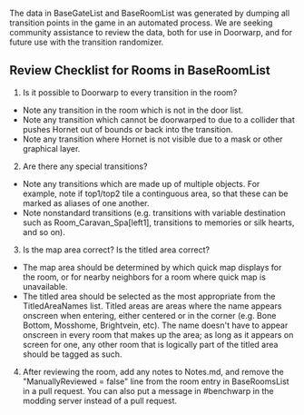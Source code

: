 ﻿The data in BaseGateList and BaseRoomList was generated by dumping all transition points in the game in an automated process. We are seeking community assistance to review the data, both for use in Doorwarp, and for future use with the transition randomizer.

## Review Checklist for Rooms in BaseRoomList
1. Is it possible to Doorwarp to every transition in the room?
  - Note any transition in the room which is not in the door list.
  - Note any transition which cannot be doorwarped to due to a collider that pushes Hornet out of bounds or back into the transition.
  - Note any transition where Hornet is not visible due to a mask or other graphical layer.
2. Are there any special transitions?
  - Note any transitions which are made up of multiple objects. For example, note if top1/top2 tile a continguous area, so that these can be marked as aliases of one another.
  - Note nonstandard transitions (e.g. transitions with variable destination such as Room_Caravan_Spa[left1], transitions to memories or silk hearts, and so on).
3. Is the map area correct? Is the titled area correct?
- The map area should be determined by which quick map displays for the room, or for nearby neighbors for a room where quick map is unavailable.
- The titled area should be selected as the most appropriate from the TitledAreaNames list. Titled areas are areas where the name appears onscreen when entering, either centered or in the corner (e.g. Bone Bottom, Mosshome, Brightvein, etc). The name doesn't have to appear onscreen in every room that makes up the area; as long as it appears on screen for one, any other room that is logically part of the titled area should be tagged as such.
4. After reviewing the room, add any notes to Notes.md, and remove the "ManuallyReviewed = false" line from the room entry in BaseRoomsList in a pull request. You can also put a message in #benchwarp in the modding server instead of a pull request.